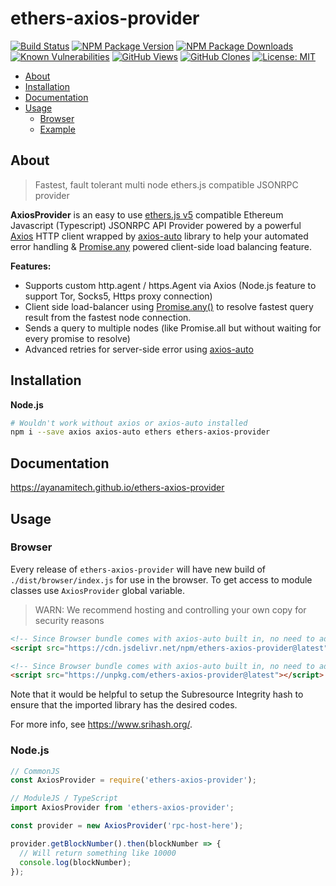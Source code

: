 # ethers-axios-provider

[![Build Status](https://github.com/ayanamitech/ethers-axios-provider/actions/workflows/test.yml/badge.svg)](https://github.com/ayanamitech/ethers-axios-provider/actions)
[![NPM Package Version](https://img.shields.io/npm/v/ethers-axios-provider.svg)](https://npmjs.org/package/ethers-axios-provider)
[![NPM Package Downloads](https://img.shields.io/npm/dm/ethers-axios-provider.svg)](https://npmjs.org/package/ethers-axios-provider)
[![Known Vulnerabilities](https://snyk.io/test/github/ayanamitech/ethers-axios-provider/badge.svg?style=flat-square)](https://snyk.io/test/github/ayanamitech/ethers-axios-provider)
[![GitHub Views](https://img.shields.io/badge/dynamic/json?color=green&label=Views&query=uniques&url=https://github.com/ayanamitech/node-github-repo-stats/blob/main/data/ayanamitech/ethers-axios-provider/views.json?raw=True&logo=github)](https://github.com/ayanamitech/ethers-axios-provider)
[![GitHub Clones](https://img.shields.io/badge/dynamic/json?color=success&label=Clone&query=uniques&url=https://github.com/ayanamitech/node-github-repo-stats/blob/main/data/ayanamitech/ethers-axios-provider/clone.json?raw=True&logo=github)](https://github.com/ayanamitech/ethers-axios-provider)
[![License: MIT](https://img.shields.io/github/license/ayanamitech/ethers-axios-provider)](https://opensource.org/licenses/MIT)

- [About](#about)
- [Installation](#installation)
- [Documentation](#documentation)
- [Usage](#usage)
  - [Browser](#browser)
  - [Example](#example)

## About

> Fastest, fault tolerant multi node ethers.js compatible JSONRPC provider

**AxiosProvider** is an easy to use [ethers.js v5](https://docs.ethers.io/v5/) compatible Ethereum Javascript (Typescript) JSONRPC API Provider powered by a powerful [Axios](https://axios-http.com/) HTTP client wrapped by [axios-auto](https://ayanamitech.github.io/axios-auto) library to help your automated error handling & [Promise.any](https://developer.mozilla.org/en-US/docs/Web/JavaScript/Reference/Global_Objects/Promise/any) powered client-side load balancing feature.

**Features:**

- Supports custom http.agent / https.Agent via Axios (Node.js feature to support Tor, Socks5, Https proxy connection)
- Client side load-balancer using [Promise.any()](https://developer.mozilla.org/en-US/docs/Web/JavaScript/Reference/Global_Objects/Promise/any) to resolve fastest query result from the fastest node connection.
- Sends a query to multiple nodes (like Promise.all but without waiting for every promise to resolve)
- Advanced retries for server-side error using [axios-auto](https://ayanamitech.github.io/axios-auto)

## Installation

**Node.js**

```bash
# Wouldn't work without axios or axios-auto installed
npm i --save axios axios-auto ethers ethers-axios-provider
```

## Documentation

https://ayanamitech.github.io/ethers-axios-provider

## Usage

### Browser

Every release of `ethers-axios-provider` will have new build of `./dist/browser/index.js` for use in the browser. To get access to module classes use `AxiosProvider` global variable.

> WARN: We recommend hosting and controlling your own copy for security reasons

```html
<!-- Since Browser bundle comes with axios-auto built in, no need to add additional axios or axios-auto dependency -->
<script src="https://cdn.jsdelivr.net/npm/ethers-axios-provider@latest"></script>
```

```html
<!-- Since Browser bundle comes with axios-auto built in, no need to add additional axios or axios-auto dependency -->
<script src="https://unpkg.com/ethers-axios-provider@latest"></script>
```

Note that it would be helpful to setup the Subresource Integrity hash to ensure that the imported library has the desired codes.

For more info, see https://www.srihash.org/.

### Node.js

```js
// CommonJS
const AxiosProvider = require('ethers-axios-provider');

// ModuleJS / TypeScript
import AxiosProvider from 'ethers-axios-provider';

const provider = new AxiosProvider('rpc-host-here');

provider.getBlockNumber().then(blockNumber => {
  // Will return something like 10000
  console.log(blockNumber);
});
```
